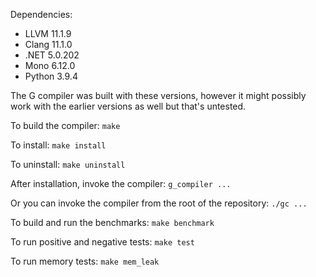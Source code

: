 Dependencies: 
* LLVM 11.1.9 
* Clang 11.1.0 
* .NET 5.0.202 
* Mono 6.12.0 
* Python 3.9.4  
 
The G compiler was built with these versions, however it might possibly work with the earlier versions as well but that's untested. 
 
To build the compiler: `make`

To install: `make install`

To uninstall: `make uninstall`

After installation, invoke the compiler: `g_compiler ...`
 
Or you can invoke the compiler from the root of the repository: `./gc ...`

To build and run the benchmarks: `make benchmark`

To run positive and negative tests: `make test`

To run memory tests: `make mem_leak`
